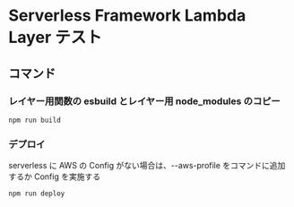 # Serverless Framework Lambda Layer テスト

## コマンド

### レイヤー用関数の esbuild とレイヤー用 node_modules のコピー

```
npm run build
```

### デプロイ

serverless に AWS の Config がない場合は、--aws-profile をコマンドに追加するか Config を実施する

```
npm run deploy
```
